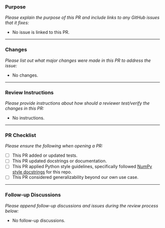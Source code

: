 ### Purpose
_Please explain the purpose of this PR and include links to any GitHub issues that it fixes:_

- No issue is linked to this PR.
---
### Changes
_Please list out what major changes were made in this PR to address the issue:_

- No changes.
---
### Review Instructions
_Please provide instructions about how should a reviewer test/verify the changes in this PR:_

- No instructions.

---
### PR Checklist
_Please ensure the following when opening a PR:_

- [ ] This PR added or updated tests.
- [ ] This PR updated docstrings or documentation.
- [ ] This PR applied Python style guidelines, specifically followed [NumPy style docstrings](https://sphinxcontrib-napoleon.readthedocs.io/en/latest/example_numpy.html) for this repo.
- [ ] This PR considered generalizability beyond our own use case.

---
### Follow-up Discussions
_Please append follow-up discussions and issues during the review process below:_

- No follow-up discussions.
